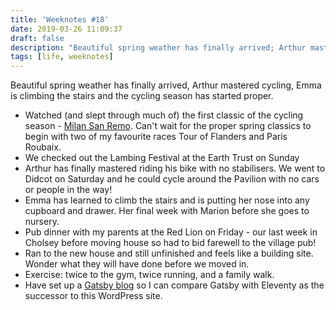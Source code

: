 ```yaml
---
title: 'Weeknotes #18'
date: 2019-03-26 11:09:37
draft: false
description: "Beautiful spring weather has finally arrived; Arthur mastered cycling; Emma is climbing the stairs and the cycling season has started."
tags: [life, weeknotes]
---
```


Beautiful spring weather has finally arrived, Arthur mastered cycling, Emma is climbing the stairs and the cycling season has started proper.

*   Watched (and slept through much of) the first classic of the cycling season - [Milan San Remo](http://inrng.com/2019/03/moment-2019-milan-sanremo-was-won/). Can't wait for the proper spring classics to begin with two of my favourite races Tour of Flanders and Paris Roubaix.
*   We checked out the Lambing Festival at the Earth Trust on Sunday
*   Arthur has finally mastered riding his bike with no stabilisers. We went to Didcot on Saturday and he could cycle around the Pavilion with no cars or people in the way!
*   Emma has learned to climb the stairs and is putting her nose into any cupboard and drawer. Her final week with Marion before she goes to nursery.
*   Pub dinner with my parents at the Red Lion on Friday - our last week in Cholsey before moving house so had to bid farewell to the village pub!
*   Ran to the new house and still unfinished and feels like a building site. Wonder what they will have done before we moved in.
*   Exercise: twice to the gym, twice running, and a family walk.
*   Have set up a [Gatsby blog](https://andrewhudson.netlify.com) so I can compare Gatsby with Eleventy as the successor to this WordPress site.